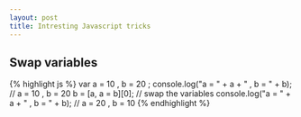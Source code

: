 ```yaml
---
layout: post
title: Intresting Javascript tricks
---
```


## Swap variables
{% highlight js %}
var a = 10 , b = 20 ; 
console.log("a = " + a + " , b = " + b);  // a = 10 , b = 20
b = [a, a = b][0];                        // swap the variables 
console.log("a = " + a + " , b = " + b);  // a = 20 , b = 10
{% endhighlight %}